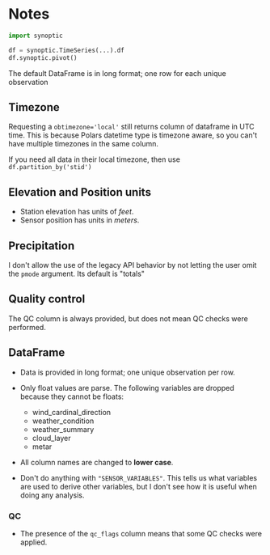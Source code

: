 # Notes

```Python
import synoptic

df = synoptic.TimeSeries(...).df
df.synoptic.pivot()
```

The default DataFrame is in long format; one row for each unique observation


## Timezone
Requesting a `obtimezone='local'` still returns column of dataframe in UTC time. This is because Polars datetime type is timezone aware, so you can't have multiple timezones in the same column.

If you need all data in their local timezone, then use `df.partition_by('stid')`

## Elevation and Position units

- Station elevation has units of _feet_.
- Sensor position has units in _meters_.

## Precipitation

I don't allow the use of the legacy API behavior by not letting the user omit the `pmode` argument. Its default is "totals"

## Quality control

The QC column is always provided, but does not mean QC checks were performed.

## DataFrame

- Data is provided in long format; one unique observation per row.

- Only float values are parse. The following variables are dropped because they cannot be floats:

  - wind_cardinal_direction
  - weather_condition
  - weather_summary
  - cloud_layer
  - metar

- All column names are changed to **lower case**.

- Don't do anything with `"SENSOR_VARIABLES"`. This tells us what variables are used to derive other variables, but I don't see how it is useful when doing any analysis.


### QC
- The presence of the `qc_flags` column means that some QC checks were applied. 

